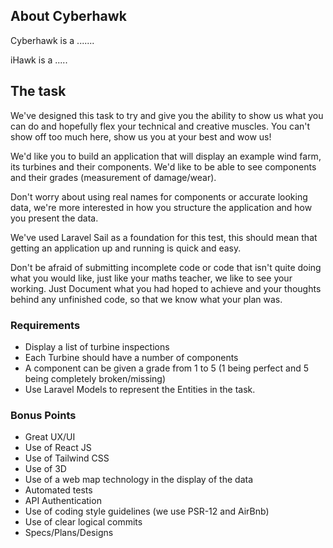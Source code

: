 ## About Cyberhawk

Cyberhawk is a .......

iHawk is a .....

## The task
We've designed this task to try and give you the ability to show us what you can do and hopefully flex your technical and creative muscles. You can't show off too much here, show us you at your best and wow us!

We'd like you to build an application that will display an example wind farm, its turbines and their components. We'd like to be able to see components and their grades (measurement of damage/wear).

Don't worry about using real names for components or accurate looking data, we're more interested in how you structure the application and how you present the data.

We've used Laravel Sail as a foundation for this test, this should mean that getting an application up and running is quick and easy.

Don't be afraid of submitting incomplete code or code that isn't quite doing what you would like, just like your maths teacher, we like to see your working.
Just Document what you had hoped to achieve and your thoughts behind any unfinished code, so that we know what your plan was.

### Requirements
- Display a list of turbine inspections
- Each Turbine should have a number of components
- A component can be given a grade from 1 to 5 (1 being perfect and 5 being completely broken/missing)
- Use Laravel Models to represent the Entities in the task.

### Bonus Points
- Great UX/UI
- Use of React JS
- Use of Tailwind CSS
- Use of 3D
- Use of a web map technology in the display of the data
- Automated tests
- API Authentication
- Use of coding style guidelines (we use PSR-12 and AirBnb)
- Use of clear logical commits
- Specs/Plans/Designs

